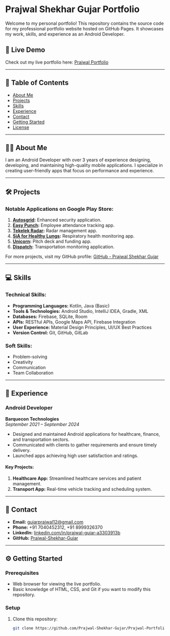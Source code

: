# Prajwal Shekhar Gujar Portfolio

Welcome to my personal portfolio! This repository contains the source code for my professional portfolio website hosted on GitHub Pages. It showcases my work, skills, and experience as an Android Developer.

## 🚀 Live Demo
Check out my live portfolio here: [Prajwal Portfolio](https://Prajwal-Shekhar-Gujar.github.io/Prajwal-Portfolio)

---

## 📖 Table of Contents
- [About Me](#about-me)
- [Projects](#projects)
- [Skills](#skills)
- [Experience](#experience)
- [Contact](#contact)
- [Getting Started](#getting-started)
- [License](#license)

---

## 👨‍💻 About Me
I am an Android Developer with over 3 years of experience designing, developing, and maintaining high-quality mobile applications. I specialize in creating user-friendly apps that focus on performance and experience.

---

## 🛠️ Projects
### Notable Applications on Google Play Store:
1. **[Autosgrid](https://play.google.com/store/apps/details?id=autosgrid):** Enhanced security application.
2. **[Easy Punch](https://play.google.com/store/apps/details?id=easypunch):** Employee attendance tracking app.
3. **[Tekelek Radar](https://play.google.com/store/apps/details?id=tekelekradar):** Radar management app.
4. **[SiA for Healthy Lungs](https://play.google.com/store/apps/details?id=siahealthy):** Respiratory health monitoring app.
5. **[Unicorn](https://play.google.com/store/apps/details?id=unicorn):** Pitch deck and funding app.
6. **[Dispatch](https://play.google.com/store/apps/details?id=dispatch):** Transportation monitoring application.

For more projects, visit my GitHub profile: [GitHub - Prajwal Shekhar Gujar](https://github.com/Prajwal-Shekhar-Gujar)

---

## 💻 Skills
### Technical Skills:
- **Programming Languages:** Kotlin, Java (Basic)
- **Tools & Technologies:** Android Studio, IntelliJ IDEA, Gradle, XML
- **Databases:** Firebase, SQLite, Room
- **APIs:** RESTful APIs, Google Maps API, Firebase Integration
- **User Experience:** Material Design Principles, UI/UX Best Practices
- **Version Control:** Git, GitHub, GitLab

### Soft Skills:
- Problem-solving
- Creativity
- Communication
- Team Collaboration

---

## 🌟 Experience
### Android Developer
**Barquecon Technologies**  
*September 2021 – September 2024*  
- Designed and maintained Android applications for healthcare, finance, and transportation sectors.
- Communicated with clients to gather requirements and ensure timely delivery.
- Launched apps achieving high user satisfaction and ratings.

#### Key Projects:
1. **Healthcare App:** Streamlined healthcare services and patient management.
2. **Transport App:** Real-time vehicle tracking and scheduling system.

---

## 📩 Contact
- **Email:** [gujarprajwal12@gmail.com](mailto:gujarprajwal12@gmail.com)  
- **Phone:** +91 7040452312, +91 8999326370  
- **LinkedIn:** [linkedin.com/in/prajwal-gujar-a3303913b](https://linkedin.com/in/prajwal-gujar-a3303913b)  
- **GitHub:** [Prajwal-Shekhar-Gujar](https://github.com/Prajwal-Shekhar-Gujar)

---

## ⚙️ Getting Started
### Prerequisites
- Web browser for viewing the live portfolio.
- Basic knowledge of HTML, CSS, and Git if you want to modify this repository.

### Setup
1. Clone this repository:
   ```bash
   git clone https://github.com/Prajwal-Shekhar-Gujar/Prajwal-Portfolio.git
